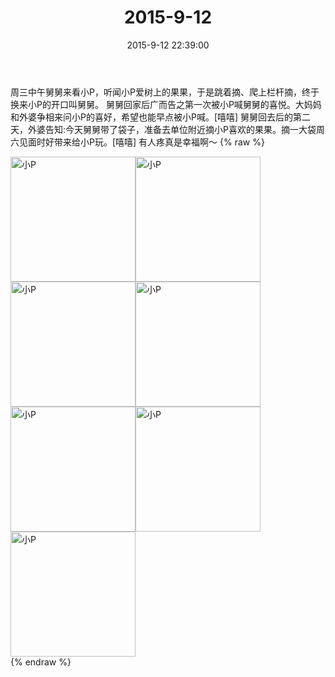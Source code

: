 ﻿---
title: 2015-9-12
date: 2015-9-12 22:39:00
tags:
categories: 妈妈
---
周三中午舅舅来看小P，听闻小P爱树上的果果，于是跳着摘、爬上栏杆摘，终于换来小P的开口叫舅舅。
舅舅回家后广而告之第一次被小P喊舅舅的喜悦。大妈妈和外婆争相来问小P的喜好，希望也能早点被小P喊。[嘻嘻]
舅舅回去后的第二天，外婆告知:今天舅舅带了袋子，准备去单位附近摘小P喜欢的果果。摘一大袋周六见面时好带来给小P玩。[嘻嘻]
有人疼真是幸福啊～
{% raw %}
<div style="width:500 px">
<div style="float:left; width:100 px"><img src="/images/微信图片_20171011155232.jpg" width="200" alt="小P"></div>
<div style="float:left; width:100 px"><img src="/images/微信图片_20171011155244.jpg" width="200" alt="小P"></div>
<div style="float:left; width:100 px"><img src="/images/微信图片_20171011155254.jpg" width="200" alt="小P"></div>
<div style="float:left; width:100 px"><img src="/images/微信图片_20171011155304.jpg" width="200" alt="小P"></div>
<div style="float:left; width:100 px"><img src="/images/微信图片_20171011155314.jpg" width="200" alt="小P"></div>
<div style="float:left; width:100 px"><img src="/images/微信图片_20171011155324.jpg" width="200" alt="小P"></div>
<div style="float:left; width:100 px"><img src="/images/微信图片_20171011155335.jpg" width="200" alt="小P"></div>
<div style="clear:both"></div>
</div>
{% endraw %}